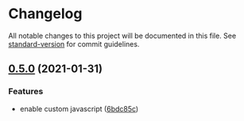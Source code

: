 # Changelog

All notable changes to this project will be documented in this file. See [standard-version](https://github.com/conventional-changelog/standard-version) for commit guidelines.

## [0.5.0](https://github.com/herschel666/microblog-action/compare/v0.4.1...v0.5.0) (2021-01-31)


### Features

* enable custom javascript ([6bdc85c](https://github.com/herschel666/microblog-action/commit/6bdc85cce691b69bcb6cdececbded02d38ecac36))
